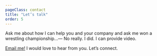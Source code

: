 ```yaml
---
pageClass: contact
title: "Let’s talk"
order: 5
---
```


Ask me about how I can help you and your company and ask me won a wrestling championship…— No really. I did. I can provide video.

[Email me!](mailto:zack.jewell@gmail.com) I would love to hear from you. Let’s connect.